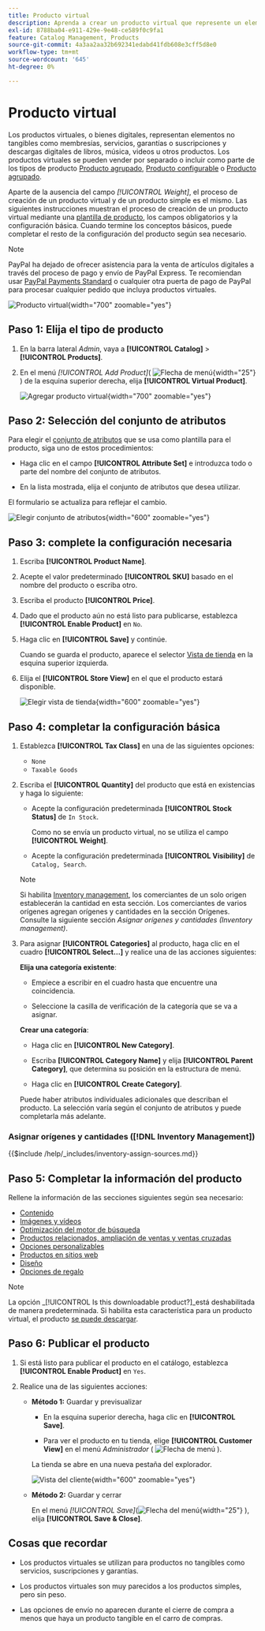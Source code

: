 ```yaml
---
title: Producto virtual
description: Aprenda a crear un producto virtual que represente un elemento no tangible, como una suscripción, un servicio, una garantía o una suscripción.
exl-id: 8788ba04-e911-429e-9e48-ce589f0c9fa1
feature: Catalog Management, Products
source-git-commit: 4a3aa2aa32b692341edabd41fdb608e3cff5d8e0
workflow-type: tm+mt
source-wordcount: '645'
ht-degree: 0%

---
```


# Producto virtual

Los productos virtuales, o bienes digitales, representan elementos no tangibles como membresías, servicios, garantías o suscripciones y descargas digitales de libros, música, videos u otros productos. Los productos virtuales se pueden vender por separado o incluir como parte de los tipos de producto [Producto agrupado](product-create-grouped.md), [Producto configurable](product-create-configurable.md) o [Producto agrupado](product-create-bundle.md).

Aparte de la ausencia del campo _[!UICONTROL Weight]_, el proceso de creación de un producto virtual y de un producto simple es el mismo. Las siguientes instrucciones muestran el proceso de creación de un producto virtual mediante una [plantilla de producto](attribute-sets.md), los campos obligatorios y la configuración básica. Cuando termine los conceptos básicos, puede completar el resto de la configuración del producto según sea necesario.

>[!NOTE]
>
>PayPal ha dejado de ofrecer asistencia para la venta de artículos digitales a través del proceso de pago y envío de PayPal Express. Te recomiendan usar [PayPal Payments Standard](../stores-purchase/paypal-payments-standard.md) o cualquier otra puerta de pago de PayPal para procesar cualquier pedido que incluya productos virtuales.

![Producto virtual](./assets/product-virtual-membership.png){width="700" zoomable="yes"}

## Paso 1: Elija el tipo de producto

1. En la barra lateral _Admin_, vaya a **[!UICONTROL Catalog]** > **[!UICONTROL Products]**.

1. En el menú _[!UICONTROL Add Product]_( ![Flecha de menú](../assets/icon-menu-down-arrow-red.png){width="25"} ) de la esquina superior derecha, elija **[!UICONTROL Virtual Product]**.

   ![Agregar producto virtual](./assets/product-add-virtual.png){width="700" zoomable="yes"}

## Paso 2: Selección del conjunto de atributos

Para elegir el [conjunto de atributos](attribute-sets.md) que se usa como plantilla para el producto, siga uno de estos procedimientos:

- Haga clic en el campo **[!UICONTROL Attribute Set]** e introduzca todo o parte del nombre del conjunto de atributos.

- En la lista mostrada, elija el conjunto de atributos que desea utilizar.

El formulario se actualiza para reflejar el cambio.

![Elegir conjunto de atributos](./assets/product-create-choose-attribute-set.png){width="600" zoomable="yes"}

## Paso 3: complete la configuración necesaria

1. Escriba **[!UICONTROL Product Name]**.

1. Acepte el valor predeterminado **[!UICONTROL SKU]** basado en el nombre del producto o escriba otro.

1. Escriba el producto **[!UICONTROL Price]**.

1. Dado que el producto aún no está listo para publicarse, establezca **[!UICONTROL Enable Product]** en `No`.

1. Haga clic en **[!UICONTROL Save]** y continúe.

   Cuando se guarda el producto, aparece el selector [Vista de tienda](introduction.md#product-scope) en la esquina superior izquierda.

1. Elija el **[!UICONTROL Store View]** en el que el producto estará disponible.

   ![Elegir vista de tienda](./assets/product-create-store-view-choose.png){width="600" zoomable="yes"}

## Paso 4: completar la configuración básica

1. Establezca **[!UICONTROL Tax Class]** en una de las siguientes opciones:

   - `None`
   - `Taxable Goods`

1. Escriba el **[!UICONTROL Quantity]** del producto que está en existencias y haga lo siguiente:

   - Acepte la configuración predeterminada **[!UICONTROL Stock Status]** de `In Stock`.

     Como no se envía un producto virtual, no se utiliza el campo **[!UICONTROL Weight]**.

   - Acepte la configuración predeterminada **[!UICONTROL Visibility]** de `Catalog, Search`.

   >[!NOTE]
   >
   >Si habilita [Inventory management](../inventory-management/introduction.md), los comerciantes de un solo origen establecerán la cantidad en esta sección. Los comerciantes de varios orígenes agregan orígenes y cantidades en la sección Orígenes. Consulte la siguiente sección _Asignar orígenes y cantidades (Inventory management)_.

1. Para asignar **[!UICONTROL Categories]** al producto, haga clic en el cuadro **[!UICONTROL Select…]** y realice una de las acciones siguientes:

   **Elija una categoría existente**:

   - Empiece a escribir en el cuadro hasta que encuentre una coincidencia.

   - Seleccione la casilla de verificación de la categoría que se va a asignar.

   **Crear una categoría**:

   - Haga clic en **[!UICONTROL New Category]**.

   - Escriba **[!UICONTROL Category Name]** y elija **[!UICONTROL Parent Category]**, que determina su posición en la estructura de menú.

   - Haga clic en **[!UICONTROL Create Category]**.

   Puede haber atributos individuales adicionales que describan el producto. La selección varía según el conjunto de atributos y puede completarla más adelante.

### Asignar orígenes y cantidades ([!DNL Inventory Management])

{{$include /help/_includes/inventory-assign-sources.md}}

## Paso 5: Completar la información del producto

Rellene la información de las secciones siguientes según sea necesario:

- [Contenido](product-content.md)
- [Imágenes y vídeos](product-images-and-video.md)
- [Optimización del motor de búsqueda](product-search-engine-optimization.md)
- [Productos relacionados, ampliación de ventas y ventas cruzadas](related-products-up-sells-cross-sells.md)
- [Opciones personalizables](settings-advanced-custom-options.md)
- [Productos en sitios web](settings-basic-websites.md)
- [Diseño](settings-advanced-design.md)
- [Opciones de regalo](product-gift-options.md)

>[!NOTE]
>
>La opción _[!UICONTROL Is this downloadable product?]_está deshabilitada de manera predeterminada. Si habilita esta característica para un producto virtual, el producto [se puede descargar](product-create-downloadable.md#downloadable-product).

## Paso 6: Publicar el producto

1. Si está listo para publicar el producto en el catálogo, establezca **[!UICONTROL Enable Product]** en `Yes`.

1. Realice una de las siguientes acciones:

   - **Método 1:** Guardar y previsualizar

      - En la esquina superior derecha, haga clic en **[!UICONTROL Save]**.

      - Para ver el producto en tu tienda, elige **[!UICONTROL Customer View]** en el menú _Administrador_ ( ![Flecha de menú](../assets/icon-menu-down-arrow-black.png) ).

     La tienda se abre en una nueva pestaña del explorador.

     ![Vista del cliente](./assets/product-admin-customer-view.png){width="600" zoomable="yes"}

   - **Método 2:** Guardar y cerrar

     En el menú _[!UICONTROL Save]_(![Flecha del menú](../assets/icon-menu-down-arrow-red.png){width="25"} ), elija **[!UICONTROL Save & Close]**.

## Cosas que recordar

- Los productos virtuales se utilizan para productos no tangibles como servicios, suscripciones y garantías.

- Los productos virtuales son muy parecidos a los productos simples, pero sin peso.

- Las opciones de envío no aparecen durante el cierre de compra a menos que haya un producto tangible en el carro de compras.

<!-- Last updated from includes: 2023-05-19 17:14:58 -->
